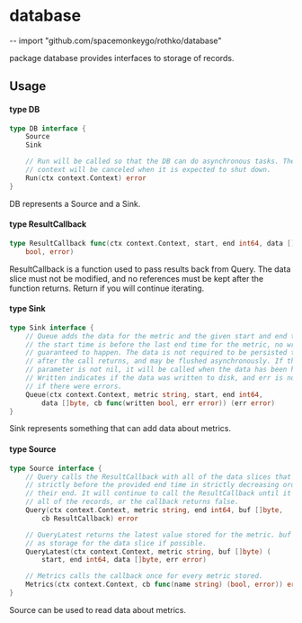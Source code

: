 # database
--
    import "github.com/spacemonkeygo/rothko/database"

package database provides interfaces to storage of records.

## Usage

#### type DB

```go
type DB interface {
	Source
	Sink

	// Run will be called so that the DB can do asynchronous tasks. The
	// context will be canceled when it is expected to shut down.
	Run(ctx context.Context) error
}
```

DB represents a Source and a Sink.

#### type ResultCallback

```go
type ResultCallback func(ctx context.Context, start, end int64, data []byte) (
	bool, error)
```

ResultCallback is a function used to pass results back from Query. The data
slice must not be modified, and no references must be kept after the function
returns. Return if you will continue iterating.

#### type Sink

```go
type Sink interface {
	// Queue adds the data for the metric and the given start and end times. If
	// the start time is before the last end time for the metric, no write is
	// guaranteed to happen. The data is not required to be persisted to disk
	// after the call returns, and may be flushed asynchronously. If the cb
	// parameter is not nil, it will be called when the data has been handled.
	// Written indicates if the data was written to disk, and err is not nil
	// if there were errors.
	Queue(ctx context.Context, metric string, start, end int64,
		data []byte, cb func(written bool, err error)) (err error)
}
```

Sink represents something that can add data about metrics.

#### type Source

```go
type Source interface {
	// Query calls the ResultCallback with all of the data slices that end
	// strictly before the provided end time in strictly decreasing order by
	// their end. It will continue to call the ResultCallback until it exhausts
	// all of the records, or the callback returns false.
	Query(ctx context.Context, metric string, end int64, buf []byte,
		cb ResultCallback) error

	// QueryLatest returns the latest value stored for the metric. buf is used
	// as storage for the data slice if possible.
	QueryLatest(ctx context.Context, metric string, buf []byte) (
		start, end int64, data []byte, err error)

	// Metrics calls the callback once for every metric stored.
	Metrics(ctx context.Context, cb func(name string) (bool, error)) error
}
```

Source can be used to read data about metrics.
